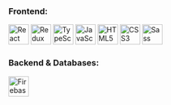 ### Frontend:
<p>
  <img src="https://cdn.jsdelivr.net/gh/devicons/devicon/icons/react/react-original.svg" alt="React" width="40" height="40"/>
  <img src="https://cdn.jsdelivr.net/gh/devicons/devicon/icons/redux/redux-original.svg" alt="Redux" width="40" height="40"/>
  <img src="https://cdn.jsdelivr.net/gh/devicons/devicon/icons/typescript/typescript-original.svg" alt="TypeScript" width="40" height="40"/>
  <img src="https://cdn.jsdelivr.net/gh/devicons/devicon/icons/javascript/javascript-original.svg" alt="JavaScript" width="40" height="40"/>
  <img src="https://cdn.jsdelivr.net/gh/devicons/devicon/icons/html5/html5-original.svg" alt="HTML5" width="40" height="40"/>
  <img src="https://cdn.jsdelivr.net/gh/devicons/devicon/icons/css3/css3-original.svg" alt="CSS3" width="40" height="40"/>
  <img src="https://cdn.jsdelivr.net/gh/devicons/devicon/icons/sass/sass-original.svg" alt="Sass" width="40" height="40"/>
</p>


### Backend & Databases:
  <img src="https://cdn.jsdelivr.net/gh/devicons/devicon/icons/firebase/firebase-plain.svg" alt="Firebase" width="40" height="40"/>


<!--# 📊 GitHub Stats:
<!--<div>-->
<!--   <img src="https://github-readme-stats.vercel.app/api?username=flionx&theme=rose&hide_border=false&include_all_commits=false&count_private=false&width=500" alt="GitHub Stats" /> -->
<!--   <img src="https://nirzak-streak-stats.vercel.app/?user=flionx&theme=rose&hide_border=false&width=500" alt="GitHub Streak" /> -->
<!--   <img src="https://github-readme-stats.vercel.app/api/top-langs/?username=flionx&theme=rose&hide_border=false&include_all_commits=false&count_private=false&layout=compact&width=500" alt="Top Languages" /> -->
<!-- </div> -->
